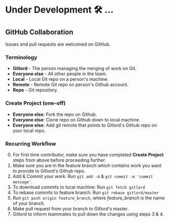 # Under Development 🛠 ...

## GitHub Collaboration

Issues and pull requests are welcomed on GitHub.

### Terminology

* **Gitlord** - The person managing the merging of work on Git.
* **Everyone else** - All other people in the team.
* **Local** - Local Git repo on a person's machine.
* **Remote** - Remote Git repo on person's Github account.
* **Repo** - Git repository.

### Create Project (one-off)

* **Everyone else**: Fork the repo on Github.
* **Everyone else**: Clone repo on Github down to local machine.
* **Everyone else**: Add git remote that points to Gitlord's Github repo on your local repo. 


### Recurring Workflow

0. For first time contributor, make sure you have completed **Create Project** steps from above before proceeding further.
1. Make sure you are in the feature branch which contains work you want to provide to Gitlord's Github repo.
2. Add & Commit your work: Run `git add -A` & `git commit -m 'commit message'`.
3. To download commits to local machine:
  Run `git fetch gitlord`
4. To rebase commits to feature branch:
  Run `git rebase gitlord/master`
5. Run `git push origin feature_branch`, where *feature_branch* is the name of your branch.
6. Make pull request from your branch to Gitlord's master.
7. Gitlord to inform teammates to pull down the changes using steps 3 & 4.